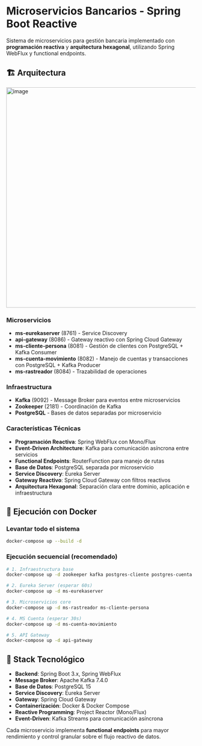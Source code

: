 # Microservicios Bancarios - Spring Boot Reactive

Sistema de microservicios para gestión bancaria implementado con **programación reactiva** y **arquitectura hexagonal**, utilizando Spring WebFlux y functional endpoints.

## 🏗️ Arquitectura
<img width="1179" height="586" alt="image" src="https://github.com/user-attachments/assets/93fc25cf-ee00-45ad-ac39-d77486522e70" />

### Microservicios
- **ms-eurekaserver** (8761) - Service Discovery
- **api-gateway** (8086) - Gateway reactivo con Spring Cloud Gateway
- **ms-cliente-persona** (8081) - Gestión de clientes con PostgreSQL + Kafka Consumer
- **ms-cuenta-movimiento** (8082) - Manejo de cuentas y transacciones con PostgreSQL + Kafka Producer
- **ms-rastreador** (8084) - Trazabilidad de operaciones

### Infraestructura
- **Kafka** (9092) - Message Broker para eventos entre microservicios
- **Zookeeper** (2181) - Coordinación de Kafka
- **PostgreSQL** - Bases de datos separadas por microservicio

### Características Técnicas
- **Programación Reactiva**: Spring WebFlux con Mono/Flux
- **Event-Driven Architecture**: Kafka para comunicación asíncrona entre servicios
- **Functional Endpoints**: RouterFunction para manejo de rutas
- **Base de Datos**: PostgreSQL separada por microservicio  
- **Service Discovery**: Eureka Server
- **Gateway Reactivo**: Spring Cloud Gateway con filtros reactivos
- **Arquitectura Hexagonal**: Separación clara entre dominio, aplicación e infraestructura

## 🚀 Ejecución con Docker

### Levantar todo el sistema
```bash
docker-compose up --build -d
```

### Ejecución secuencial (recomendado)
```bash
# 1. Infraestructura base
docker-compose up -d zookeeper kafka postgres-cliente postgres-cuenta

# 2. Eureka Server (esperar 60s)
docker-compose up -d ms-eurekaserver

# 3. Microservicios core
docker-compose up -d ms-rastreador ms-cliente-persona

# 4. MS Cuenta (esperar 30s)
docker-compose up -d ms-cuenta-movimiento

# 5. API Gateway
docker-compose up -d api-gateway
```

## 🔧 Stack Tecnológico

- **Backend**: Spring Boot 3.x, Spring WebFlux
- **Message Broker**: Apache Kafka 7.4.0
- **Base de Datos**: PostgreSQL 15
- **Service Discovery**: Eureka Server
- **Gateway**: Spring Cloud Gateway
- **Containerización**: Docker & Docker Compose
- **Reactive Programming**: Project Reactor (Mono/Flux)
- **Event-Driven**: Kafka Streams para comunicación asíncrona


Cada microservicio implementa **functional endpoints** para mayor rendimiento y control granular sobre el flujo reactivo de datos.
